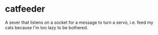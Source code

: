 # catfeeder
A sever that listens on a socket for a message to turn a servo, i.e. feed my cats because I'm too lazy to be bothered.
